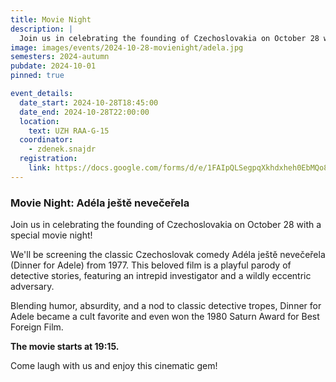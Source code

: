 ```yaml
---
title: Movie Night
description: |
  Join us in celebrating the founding of Czechoslovakia on October 28 with a special movie night! We'll be screening the classic Czechoslovak comedy Adéla ještě nevečeřela (Dinner for Adele) from 1977.
image: images/events/2024-10-28-movienight/adela.jpg
semesters: 2024-autumn
pubdate: 2024-10-01
pinned: true

event_details:
  date_start: 2024-10-28T18:45:00
  date_end: 2024-10-28T22:00:00
  location:
    text: UZH RAA-G-15
  coordinator: 
    - zdenek.snajdr
  registration:
    link: https://docs.google.com/forms/d/e/1FAIpQLSegpqXkhdxheh0EbMQo8dvZgfOMojz_vqyU3eie6VkzFAldgw/viewform
---
```


### Movie Night: Adéla ještě nevečeřela

Join us in celebrating the founding of Czechoslovakia on October 28 with a special movie night!

We'll be screening the classic Czechoslovak comedy Adéla ještě nevečeřela (Dinner for Adele) from 1977. This beloved film is a playful parody of detective stories, featuring an intrepid investigator and a wildly eccentric adversary.

Blending humor, absurdity, and a nod to classic detective tropes, Dinner for Adele became a cult favorite and even won the 1980 Saturn Award for Best Foreign Film.

**The movie starts at 19:15.**

Come laugh with us and enjoy this cinematic gem!